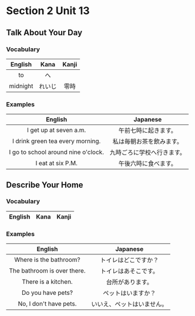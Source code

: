 # Section 2 Unit 13
## Talk About Your Day
### Vocabulary
| English | Kana | Kanji |
|:-------:|:----:|:-----:|
| to | へ | |
| midnight | れいじ | 零時 |

### Examples
| English | Japanese |
|:-------:|:--------:|
| I get up at seven a.m. | 午前七時に起きます。 |
| I drink green tea every morning. | 私は毎朝お茶を飲みます。 |
| I go to school around nine o'clock. | 九時ごろに学校へ行きます。 |
| I eat at six P.M. | 午後六時に食べます。 |

## Describe Your Home
### Vocabulary
| English | Kana | Kanji |
|:-------:|:----:|:-----:|

### Examples
| English | Japanese |
|:-------:|:--------:|
| Where is the bathroom? | トイレはどこですか？ |
| The bathroom is over there. | トイレはあそこです。 |
| There is a kitchen. | 台所があります。 |
| Do you have pets? | ペットはいますか？ |
| No, I don't have pets. | いいえ、ペットはいません。 |
